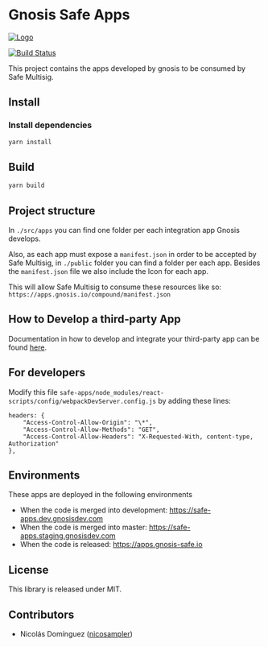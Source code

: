 # Gnosis Safe Apps 

[![Logo](https://raw.githubusercontent.com/gnosis/safe-react-apps/master/assets/logo.png)](https://gnosis.pm/)

[![Build Status](https://travis-ci.org/gnosis/safe-react-apps.svg?branch=master)](https://travis-ci.org/gnosis/pm-contracts)

This project contains the apps developed by gnosis to be consumed by Safe Multisig.


## Install

### Install dependencies

```bash
yarn install
```

## Build

```bash
yarn build
```

## Project structure
In `./src/apps` you can find one folder per each integration app Gnosis develops.

Also, as each app must expose a `manifest.json` in order to be accepted by Safe Multisig, in `./public` folder you can find a folder per each app. Besides the `manifest.json` file we also include the Icon for each app.

This will allow Safe Multisig to consume these resources like so: `https://apps.gnosis.io/compound/manifest.json`

## How to Develop a third-party App

Documentation in how to develop and integrate your third-party app can be found [here](https://docs.gnosis.io/safe/docs/sdks_safe_apps/).

## For developers

Modify this file `safe-apps/node_modules/react-scripts/config/webpackDevServer.config.js` by adding these lines:

```
headers: {
    "Access-Control-Allow-Origin": "\*",
    "Access-Control-Allow-Methods": "GET",
    "Access-Control-Allow-Headers": "X-Requested-With, content-type, Authorization"
},
```

## Environments
These apps are deployed in the following environments
* When the code is merged into development: https://safe-apps.dev.gnosisdev.com
* When the code is merged into master: https://safe-apps.staging.gnosisdev.com
* When the code is released: https://apps.gnosis-safe.io

## License

This library is released under MIT.

## Contributors

- Nicolás Domínguez ([nicosampler](https://github.com/nicosampler))